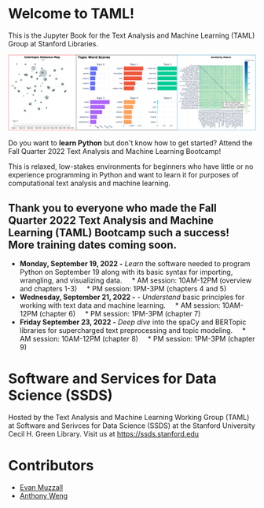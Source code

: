 # Welcome to TAML!

This is the Jupyter Book for the Text Analysis and Machine Learning (TAML) Group at Stanford Libraries. 

![triviz](fall2022/img/triviz.png)

Do you want to **learn Python** but don't know how to get started? Attend the Fall Quarter 2022 Text Analysis and Machine Learning Bootcamp! 

This is relaxed, low-stakes environments for beginners who have little or no experience programming in Python and want to learn it for purposes of computational text analysis and machine learning. 

## Thank you to everyone who made the Fall Quarter 2022 Text Analysis and Machine Learning (TAML) Bootcamp such a success! More training dates coming soon.

* **Monday, September 19, 2022 -** _Learn_ the software needed to program Python on September 19 along with its basic syntax for importing, wrangling, and visualizing data.
    * AM session: 10AM-12PM (overview and chapters 1-3)
    * PM session: 1PM-3PM (chapters 4 and 5)
* **Wednesday, September 21, 2022 -** - _Understand_ basic principles for working with text data and machine learning. 
    * AM session: 10AM-12PM (chapter 6)
    * PM session: 1PM-3PM (chapter 7)
* **Friday September 23, 2022 -** _Deep dive_ into the spaCy and BERTopic libraries for supercharged text preprocessing and topic modeling.
    * AM session: 10AM-12PM (chapter 8)
    * PM session: 1PM-3PM (chapter 9)

# Software and Services for Data Science (SSDS)
Hosted by the Text Analysis and Machine Learning Working Group (TAML) at Software and Serivces for Data Science (SSDS) at the Stanford University Cecil H. Green Library. Visit us at https://ssds.stanford.edu

# Contributors
* [Evan Muzzall](https://library.stanford.edu/people/muzzall)
* [Anthony Weng](https://www.linkedin.com/in/anthony-weng-355033178)
